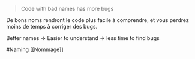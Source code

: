 >Code with bad names has more bugs

De bons noms rendront le code plus facile à comprendre, et vous perdrez moins de temps à corriger des bugs.


Better names => Easier to understand => less time to find bugs

#Naming
[[Nommage]] 